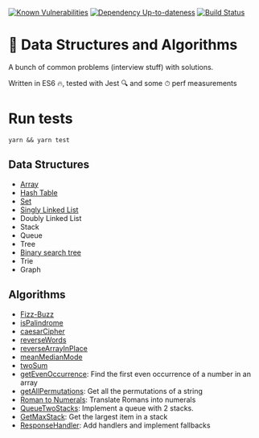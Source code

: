 [![Known Vulnerabilities][snyk-image]][snyk-url]
[![Dependency Up-to-dateness][david-image]][david-url]
[![Build Status](https://travis-ci.org/albinotonnina/javascript-problems.svg?branch=master)](https://travis-ci.org/albinotonnina/javascript-problems)

# 🤯 Data Structures and Algorithms

A bunch of common problems (interview stuff) with solutions. 

Written in ES6 🔥, tested with Jest 🔍 and some ⏱ perf measurements

# Run tests

`yarn && yarn test`

## Data Structures

* [Array](src/dataStructures/Array)
* [Hash Table](src/dataStructures/HashTable)
* [Set](src/dataStructures/Set)
* [Singly Linked List](src/dataStructures/SinglyLinkedList)
* Doubly Linked List
* Stack
* Queue
* Tree
* [Binary search tree](src/dataStructures/BinarySearchTree)
* Trie
* Graph


## Algorithms
* [Fizz-Buzz](src/algorithms/FizzBuzz)
* [isPalindrome](src/algorithms/isPalindrome)
* [caesarCipher](src/algorithms/caesarCipher)
* [reverseWords](src/algorithms/reverseWords)
* [reverseArrayInPlace](src/algorithms/reverseArrayInPlace)
* [meanMedianMode](src/algorithms/meanMedianMode)
* [twoSum](src/algorithms/twoSum)
* [getEvenOccurrence](src/algorithms/getEvenOccurrence): Find the first even occurrence of a number in an array
* [getAllPermutations](src/algorithms/getPermutations): Get all the permutations of a string
* [Roman to Numerals](src/algorithms/romanToNumerals): Translate Romans into numerals
* [QueueTwoStacks](src/algorithms/queueStacks): Implement a queue with 2 stacks.
* [GetMaxStack](src/algorithms/getMaxStack): Get the largest item in a stack
* [ResponseHandler](src/algorithms/responseHandler): Add handlers and implement fallbacks

[snyk-image]: https://snyk.io/test/github/albinotonnina/javascript-problems/badge.svg
[snyk-url]: https://snyk.io/test/github/albinotonnina/javascript-problems
[david-image]: https://david-dm.org/albinotonnina/javascript-problems.svg
[david-url]: https://david-dm.org/albinotonnina/javascript-problems